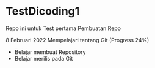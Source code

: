 # TestDicoding1
Repo ini untuk Test pertama Pembuatan Repo

8 Februari 2022
Mempelajari tentang Git (Progress 24%)

* Belajar membuat Repository 
* Belajar merilis pada Git

